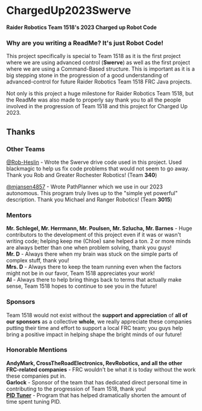 # ChargedUp2023Swerve
<b>Raider Robotics Team 1518's 2023 Charged up Robot Code</b><br>

### Why are you writing a ReadMe? It's just Robot Code!
This project specifically is special to Team 1518 as it is the first project where we are using advanced control (<b>Swerve</b>) as well as the first project where we are using a Command-Based structure. This is important as it is a big stepping stone in the progression of a good understanding of advanced-control for future Raider Robotics Team 1518 FRC Java projects. 

Not only is this project a huge milestone for Raider Robotics Team 1518, but the ReadMe was also made to properly say thank you to all the people involved in the progression of Team 1518 and this project for Charged Up 2023. 

## Thanks

### Other Teams
[@Rob-Heslin](https://github.com/Rob-Heslin) - Wrote the Swerve drive code used in this project. Used blackmagic to help us fix
code problems that would not seem to go away. Thank you Rob and Greater Rochester Robotics! (Team <b>340</b>)

[@mjansen4857](https://github.com/mjansen4857) - Wrote PathPlanner which we use in our 2023 autonomous. This program truly lives up to the
"simple yet powerful" description. Thank you Michael and Ranger Robotics! (Team <b>3015</b>)

### Mentors
<b>Mr. Schlegel, Mr. Herrmann, Mr. Poulsen, Mr. Szlucha, Mr. Barnes</b> - Huge contributors to the development of this project even if it was or wasn't writing
code; helping keep me (Chloe) sane helped a ton. 2 or more minds are always better than one when problem solving, thank you guys!<br>
<b>Mr. D</b> - Always there when my brain was stuck on the simple parts of complex stuff, thank you!<br>
<b>Mrs. D</b> - Always there to keep the team running even when the factors might not be in our favor, Team 1518 appreciates your work!<br>
<b>Al</b> - Always there to help bring things back to terms that actually make sense, Team 1518 hopes to continue to see you in the future!<br>
  
### Sponsors
Team 1518 would not exist without the <b>support and appreciation</b> of <b>all of our sponsors</b> as a collective <b>whole</b>, we really appreciate these companies putting their time and effort to support a local FRC team; you guys help bring a positive impact in helping shape the bright minds of our future!

### Honorable Mentions
<b>AndyMark, CrossTheRoadElectronics, RevRobotics, and all the other FRC-related companies</b> - FRC wouldn't be what it is today without the work
these companies put in.<br>
<b>Garlock</b> - Sponsor of the team that has dedicated direct personal time in contributing to the progression of Team 1518, thank you!<br>
<b>[PID Tuner](https://pidtuner.com/#/)</b> - Program that has helped dramatically shorten the amount of time spent tuning PID.
